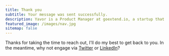 ```yaml
---
title: Thank you
subtitle: Your message was sent successfully.
description: Yavor is a Product Manager at goextend.io, a startup that makes in-product extensibility and integrations painless for SaaS developers. Previously at Hulu and Microsoft Azure. 
featured_image: /images/nav.jpg
sitemap: false
---
```


Thanks for taking the time to reach out, I'll do my best to get back to you. In the meantime, why not engage via [Twitter]({{site.data.settings.social_settings.twitter_url}}) or [LinkedIn]({{site.data.settings.social_settings.linkedin_url}})? 